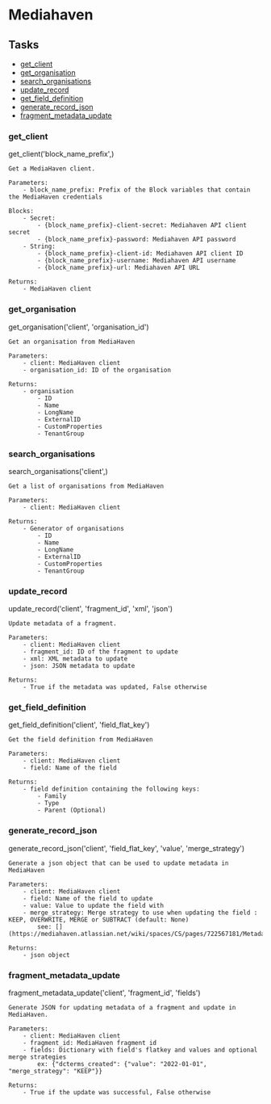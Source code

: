 # Mediahaven
## Tasks
- [get_client](#get_client)
- [get_organisation](#get_organisation)
- [search_organisations](#search_organisations)
- [update_record](#update_record)
- [get_field_definition](#get_field_definition)
- [generate_record_json](#generate_record_json)
- [fragment_metadata_update](#fragment_metadata_update)
### get_client
get_client('block_name_prefix',)

    Get a MediaHaven client.

    Parameters:
        - block_name_prefix: Prefix of the Block variables that contain the MediaHaven credentials

    Blocks:
        - Secret:
            - {block_name_prefix}-client-secret: Mediahaven API client secret
            - {block_name_prefix}-password: Mediahaven API password
        - String:
            - {block_name_prefix}-client-id: Mediahaven API client ID
            - {block_name_prefix}-username: Mediahaven API username
            - {block_name_prefix}-url: Mediahaven API URL

    Returns:
        - MediaHaven client
    
### get_organisation
get_organisation('client', 'organisation_id')

    Get an organisation from MediaHaven

    Parameters:
        - client: MediaHaven client
        - organisation_id: ID of the organisation

    Returns:
        - organisation
            - ID
            - Name
            - LongName
            - ExternalID
            - CustomProperties
            - TenantGroup
    
### search_organisations
search_organisations('client',)

    Get a list of organisations from MediaHaven

    Parameters:
        - client: MediaHaven client

    Returns:
        - Generator of organisations
            - ID
            - Name
            - LongName
            - ExternalID
            - CustomProperties
            - TenantGroup
    
### update_record
update_record('client', 'fragment_id', 'xml', 'json')

    Update metadata of a fragment.

    Parameters:
        - client: MediaHaven client
        - fragment_id: ID of the fragment to update
        - xml: XML metadata to update
        - json: JSON metadata to update

    Returns:
        - True if the metadata was updated, False otherwise
    
### get_field_definition
get_field_definition('client', 'field_flat_key')

    Get the field definition from MediaHaven

    Parameters:
        - client: MediaHaven client
        - field: Name of the field

    Returns:
        - field definition containing the following keys:
            - Family
            - Type
            - Parent (Optional)
    
### generate_record_json
generate_record_json('client', 'field_flat_key', 'value', 'merge_strategy')

    Generate a json object that can be used to update metadata in MediaHaven

    Parameters:
        - client: MediaHaven client
        - field: Name of the field to update
        - value: Value to update the field with
        - merge_strategy: Merge strategy to use when updating the field : KEEP, OVERWRITE, MERGE or SUBTRACT (default: None)
            see: [](https://mediahaven.atlassian.net/wiki/spaces/CS/pages/722567181/Metadata+Strategy)

    Returns:
        - json object  
    
### fragment_metadata_update
fragment_metadata_update('client', 'fragment_id', 'fields')

    Generate JSON for updating metadata of a fragment and update in MediaHaven.

    Parameters:
        - client: MediaHaven client
        - fragment_id: MediaHaven fragment id
        - fields: Dictionary with field's flatkey and values and optional merge strategies
            ex: {"dcterms_created": {"value": "2022-01-01", "merge_strategy": "KEEP"}}

    Returns:
        - True if the update was successful, False otherwise
    
